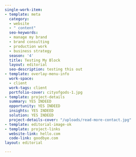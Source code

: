 ```yaml
---
single-work-item:
- template: meta
  category:
  - website
  - " content"
  seo-keywords:
  - manage my brand
  - brand consulting
  - production work
  - business strategy
  season: '4'
  title: Testing My Block
  layout: editorial
  seo-description: testing this out
- template: overlay-menu-info
  work-space:
  - client
  work-tags: client
  portfolio-cover: cityofgods-1.jpg
- template: project-details
  summary: YES INDEED
  opportunity: YES INDEED
  insights: YES INDEED
  solution: YES INDEED
  project-details-cover: "/uploads/read-more-contact.jpg"
- template: editorial-image-ok
- template: project-links
  website-link: hello.com
  code-link: goodbye.com
layout: editorial

---
```

